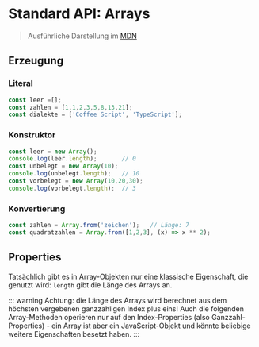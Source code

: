 # Standard API: Arrays

> Ausführliche Darstellung im [MDN](https://developer.mozilla.org/en-US/docs/Web/JavaScript/Reference/Global_Objects/Array)

## Erzeugung

### Literal

```js
const leer =[];
const zahlen = [1,1,2,3,5,8,13,21];
const dialekte = ['Coffee Script', 'TypeScript'];
```

### Konstruktor

```js
const leer = new Array();
console.log(leer.length);       // 0
const unbelegt = new Array(10);
console.log(unbelegt.length);   // 10
const vorbelegt = new Array(10,20,30);
console.log(vorbelegt.length);  // 3
```

### Konvertierung

```js
const zahlen = Array.from('zeichen');   // Länge: 7
const quadratzahlen = Array.from([1,2,3], (x) => x ** 2);
```
## Properties

Tatsächlich gibt es in Array-Objekten nur eine klassische Eigenschaft, die genutzt wird:
`length` gibt die Länge des Arrays an.

::: warning
Achtung: die Länge des Arrays wird berechnet aus dem höchsten vergebenen ganzzahligen Index plus eins!
Auch die folgenden Array-Methoden operieren nur auf den Index-Properties (also Ganzzahl-Properties) - ein
Array ist aber ein JavaScript-Objekt und könnte beliebige weitere Eigenschaften besetzt haben.
:::



